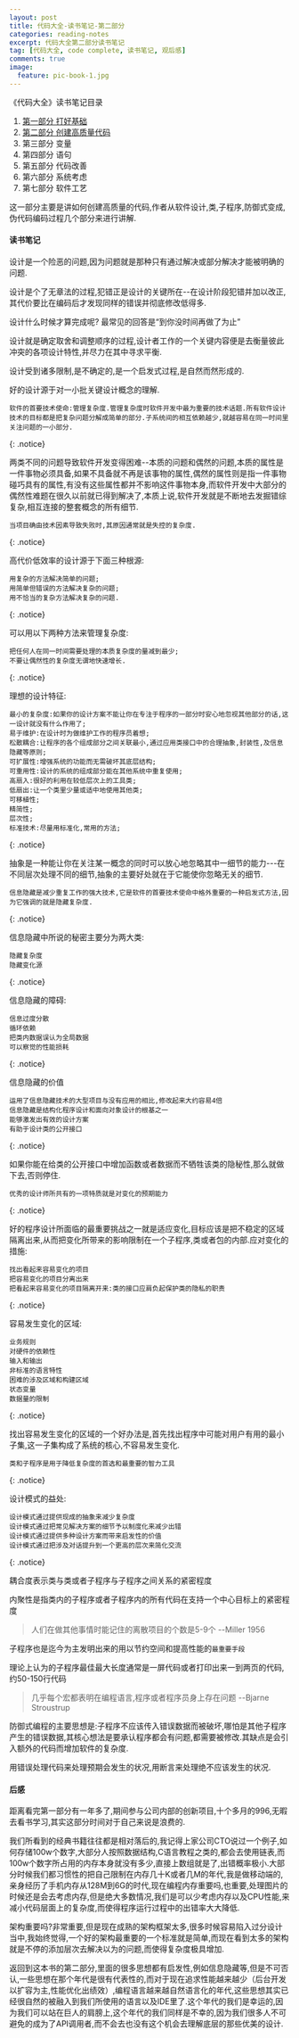 ```yaml
---
layout: post
title: 代码大全-读书笔记-第二部分
categories: reading-notes
excerpt: 代码大全第二部分读书笔记
tag: [代码大全, code complete, 读书笔记, 观后感]
comments: true
image:
  feature: pic-book-1.jpg
---
```


《代码大全》读书笔记目录

1. [第一部分 打好基础](http://www.whysodiao.com/reading-notes/code-complete-note-part-1/)
2. [第二部分 创建高质量代码](http://www.whysodiao.com/reading-notes/code-complete-note-part-2/)
3. 第三部分 变量
4. 第四部分 语句
5. 第五部分 代码改善
6. 第六部分 系统考虑
7. 第七部分 软件工艺


这一部分主要是讲如何创建高质量的代码,作者从软件设计,类,子程序,防御式变成,伪代码编码过程几个部分来进行讲解.

#### 读书笔记

设计是一个险恶的问题,因为问题就是那种只有通过解决或部分解决才能被明确的问题.

设计是个了无章法的过程,犯错正是设计的关键所在--在设计阶段犯错并加以改正,其代价要比在编码后才发现同样的错误并彻底修改低得多.

设计什么时候才算完成呢? 最常见的回答是“到你没时间再做了为止”

设计就是确定取舍和调整顺序的过程,设计者工作的一个关键内容便是去衡量彼此冲突的各项设计特性,并尽力在其中寻求平衡.

设计受到诸多限制,是不确定的,是一个启发式过程,是自然而然形成的.

好的设计源于对一小批关键设计概念的理解.

    软件的首要技术使命:管理复杂度.管理复杂度时软件开发中最为重要的技术话题.所有软件设计技术的目标都是把复杂问题分解成简单的部分.子系统间的相互依赖越少,就越容易在同一时间里关注问题的一小部分.
{: .notice}

两类不同的问题导致软件开发变得困难--本质的问题和偶然的问题,本质的属性是一件事物必须具备,如果不具备就不再是该事物的属性,偶然的属性则是指一件事物碰巧具有的属性,有没有这些属性都并不影响这件事物本身,而软件开发中大部分的偶然性难题在很久以前就已得到解决了,本质上说,软件开发就是不断地去发掘错综复杂,相互连接的整套概念的所有细节.

    当项目确由技术因素导致失败时,其原因通常就是失控的复杂度.
{: .notice}

高代价低效率的设计源于下面三种根源:

    用复杂的方法解决简单的问题;
    用简单但错误的方法解决复杂的问题;
    用不恰当的复杂方法解决复杂的问题.
{: .notice}

可以用以下两种方法来管理复杂度:

    把任何人在同一时间需要处理的本质复杂度的量减到最少;
    不要让偶然性的复杂度无谓地快速增长.
{: .notice}

理想的设计特征:

    最小的复杂度:如果你的设计方案不能让你在专注于程序的一部分时安心地忽视其他部分的话,这一设计就没有什么作用了;
    易于维护:在设计时为做维护工作的程序员着想;
    松散耦合:让程序的各个组成部分之间关联最小,通过应用类接口中的合理抽象,封装性,及信息隐藏等原则;
    可扩展性:增强系统的功能而无需破坏其底层结构;
    可重用性:设计的系统的组成部分能在其他系统中重复使用;
    高扇入:很好的利用在较低层次上的工具类;
    低扇出:让一个类里少量或适中地使用其他类;
    可移植性;
    精简性;
    层次性;
    标准技术:尽量用标准化,常用的方法;
{: .notice}

抽象是一种能让你在关注某一概念的同时可以放心地忽略其中一细节的能力---在不同层次处理不同的细节,抽象的主要好处就在于它能使你忽略无关的细节.

    信息隐藏是减少重复工作的强大技术,它是软件的首要技术使命中格外重要的一种启发式方法,因为它强调的就是隐藏复杂度.
{: .notice}

信息隐藏中所说的秘密主要分为两大类:

    隐藏复杂度
    隐藏变化源
{: .notice}

信息隐藏的障碍:

    信息过度分散
    循环依赖
    把类内数据误认为全局数据
    可以察觉的性能损耗
{: .notice}

信息隐藏的价值

    运用了信息隐藏技术的大型项目与没有应用的相比,修改起来大约容易4倍
    信息隐藏是结构化程序设计和面向对象设计的根基之一
    能够激发出有效的设计方案
    有助于设计类的公开接口
{: .notice}

如果你能在给类的公开接口中增加函数或者数据而不牺牲该类的隐秘性,那么就做下去,否则停住.

    优秀的设计师所共有的一项特质就是对变化的预期能力
{: .notice}

好的程序设计所面临的最重要挑战之一就是适应变化,目标应该是把不稳定的区域隔离出来,从而把变化所带来的影响限制在一个子程序,类或者包的内部.应对变化的措施:

    找出看起来容易变化的项目
    把容易变化的项目分离出来
    把看起来容易变化的项目隔离开来:类的接口应肩负起保护类的隐私的职责
{: .notice}

容易发生变化的区域:

    业务规则
    对硬件的依赖性
    输入和输出
    非标准的语言特性
    困难的涉及区域和构建区域
    状态变量
    数据量的限制
{: .notice}

找出容易发生变化的区域的一个好办法是,首先找出程序中可能对用户有用的最小子集,这一子集构成了系统的核心,不容易发生变化.

    类和子程序是用于降低复杂度的首选和最重要的智力工具
{: .notice}

设计模式的益处:

    设计模式通过提供现成的抽象来减少复杂度
    设计模式通过把常见解决方案的细节予以制度化来减少出错
    设计模式通过提供多种设计方案而带来启发性的价值
    设计模式通过把涉及对话提升到一个更高的层次来简化交流
{: .notice}

耦合度表示类与类或者子程序与子程序之间关系的紧密程度

内聚性是指类内的子程序或者子程序内的所有代码在支持一个中心目标上的紧密程度

>人们在做其他事情时能记住的离散项目的个数是5-9个 --Miller 1956

子程序也是迄今为主发明出来的用以节约空间和提高性能的`最重要手段`

理论上认为的子程序最佳最大长度通常是一屏代码或者打印出来一到两页的代码,约50-150行代码

>几乎每个宏都表明在编程语言,程序或者程序员身上存在问题 --Bjarne Stroustrup

防御式编程的主要思想是:子程序不应该传入错误数据而被破坏,哪怕是其他子程序产生的错误数据,其核心想法是要承认程序都会有问题,都需要被修改.其缺点是会引入额外的代码而增加软件的复杂度.

用错误处理代码来处理预期会发生的状况,用断言来处理绝不应该发生的状况.


#### 后感

距离看完第一部分有一年多了,期间参与公司内部的创新项目,十个多月的996,无暇去看书学习,其实这部分时间对于自己来说是浪费的.

我们所看到的经典书籍往往都是相对落后的,我记得上家公司CTO说过一个例子,如何存储100w个数字,大部分人按照数据结构,C语言教程之类的,都会去使用链表,而100w个数字所占用的内存本身就没有多少,直接上数组就是了,出错概率极小.大部分时候我们都习惯性的把自己限制在内存几十K或者几M的年代,我是做移动端的,亲身经历了手机内存从128M到6G的时代,现在编程内存重要吗,也重要,处理图片的时候还是会去考虑内存,但是绝大多数情况,我们是可以少考虑内存以及CPU性能,来减小代码层面上的复杂度,而使得程序运行过程中的出错率大大降低.

架构重要吗?非常重要,但是现在成熟的架构框架太多,很多时候容易陷入过分设计当中,我始终觉得,一个好的架构最重要的一个标准就是简单,而现在看到太多的架构就是不停的添加层次去解决以为的问题,而使得复杂度极具增加.

返回到这本书的第二部分,里面的很多思想都有启发性,例如信息隐藏等,但是不可否认,一些思想在那个年代是很有代表性的,而对于现在追求性能越来越少（后台开发以扩容为主,性能优化出绩效）,编程语言越来越自然语言化的年代,这些思想其实已经很自然的被融入到我们所使用的语言以及IDE里了.这个年代的我们是幸运的,因为我们可以站在巨人的肩膀上,这个年代的我们同样是不幸的,因为我们很多人不可避免的成为了API调用者,而不会去也没有这个机会去理解底层的那些优美的设计.

